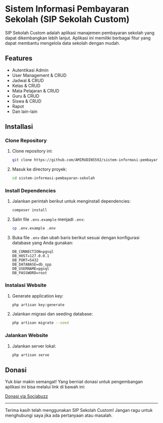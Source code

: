 # Sistem Informasi Pembayaran Sekolah (SIP Sekolah Custom)

SIP Sekolah Custom adalah aplikasi manajemen pembayaran sekolah yang dapat dikembangkan lebih lanjut. Aplikasi ini memiliki berbagai fitur yang dapat membantu mengelola data sekolah dengan mudah.

## Features

- Autentikasi Admin
- User Management & CRUD
- Jadwal & CRUD
- Kelas & CRUD
- Mata Pelajaran & CRUD
- Guru & CRUD
- Siswa & CRUD
- Rapot
- Dan lain-lain

## Installasi

### Clone Repository

1. Clone repository ini:
    ```bash
    git clone https://github.com/AMIRUDIN5592/sistem-informasi-pembayaran-sekolah.git
    ```

2. Masuk ke directory proyek:
    ```bash
    cd sistem-informasi-pembayaran-sekolah
    ```

### Install Dependencies

1. Jalankan perintah berikut untuk menginstall dependencies:
    ```bash
    composer install
    ```

2. Salin file `.env.example` menjadi `.env`:
    ```bash
    cp .env.example .env
    ```

3. Buka file `.env` dan ubah baris berikut sesuai dengan konfigurasi database yang Anda gunakan:
    ```env
    DB_CONNECTION=pgsql
    DB_HOST=127.0.0.1
    DB_PORT=5432
    DB_DATABASE=db_spp
    DB_USERNAME=pgsql
    DB_PASSWORD=root
    ```

### Instalasi Website

1. Generate application key:
    ```bash
    php artisan key:generate
    ```

2. Jalankan migrasi dan seeding database:
    ```bash
    php artisan migrate --seed
    ```

### Jalankan Website

1. Jalankan server lokal:
    ```bash
    php artisan serve
    ```

## Donasi

Yuk biar makin semangat! Yang berniat donasi untuk pengembangan aplikasi ini bisa melalui link di bawah ini:

[Donasi via Sociabuzz](https://sociabuzz.com/amirudin5592)

---

Terima kasih telah menggunakan SIP Sekolah Custom! Jangan ragu untuk menghubungi saya jika ada pertanyaan atau masalah.
